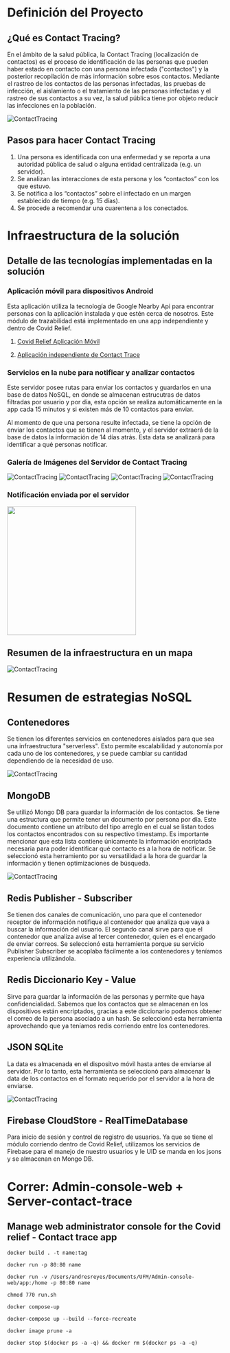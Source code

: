 # Definición del Proyecto

## ¿Qué es Contact Tracing? 

En el ámbito de la salud pública, la Contact Tracing (localización de contactos) es el proceso de identificación de las personas que pueden haber estado en contacto con una persona infectada ("contactos") y la posterior recopilación de más información sobre esos contactos. Mediante el rastreo de los contactos de las personas infectadas, las pruebas de infección, el aislamiento o el tratamiento de las personas infectadas y el rastreo de sus contactos a su vez, la salud pública tiene por objeto reducir las infecciones en la población.

![ContactTracing](https://imgl.krone.at/scaled/2135491/va84b69/full.jpg)

## Pasos para hacer Contact Tracing

1. Una persona es identificada con una enfermedad y se reporta a una autoridad pública de salud o alguna entidad centralizada (e.g. un servidor).
2. Se analizan las interacciones de esta persona y los “contactos” con los que estuvo.
3. Se notifica a los “contactos” sobre el infectado en un margen establecido de tiempo (e.g. 15 días).
4. Se procede a recomendar una cuarentena a los conectados. 

# Infraestructura de la solución

## Detalle de las tecnologías implementadas en la solución

### Aplicación móvil para dispositivos Android

Esta aplicación utiliza la tecnología de Google Nearby Api para encontrar personas con la aplicación instalada y que estén cerca de nosotros. Este módulo de trazabilidad está implementado en una app independiente y dentro de Covid Relief.

1. [Covid Relief Aplicación Móvil](https://github.com/Covid-relief/Contact-trace-app)

2. [Aplicación independiente de Contact Trace](https://github.com/Covid-relief/Contact-trace-app)


### Servicios en la nube para notificar y analizar contactos

Este servidor posee rutas para enviar los contactos y guardarlos en una base de datos NoSQL, en donde se almacenan estrucutras de datos filtradas por usuario y por día, esta opción se realiza automáticamente en la app cada 15 minutos y si existen más de 10 contactos para enviar. 

Al momento de que una persona resulte infectada, se tiene la opción de enviar los contactos que se tienen al momento, y el servidor extraerá de la base de datos la información de 14 días atrás. Esta data se analizará para identificar a qué personas notificar.

### Galería de Imágenes del Servidor de Contact Tracing

![ContactTracing](https://github.com/Covid-relief/server-contact-trace/blob/master/images/s1.png)
![ContactTracing](https://github.com/Covid-relief/server-contact-trace/blob/master/images/s2.png)
![ContactTracing](https://github.com/Covid-relief/server-contact-trace/blob/master/images/s3.png)
![ContactTracing](https://github.com/Covid-relief/server-contact-trace/blob/master/images/s4.png)

### Notificación enviada por el servidor

<img src="https://github.com/Covid-relief/server-contact-trace/blob/master/images/s5.png" width="300" />

## Resumen de la infraestructura en un mapa
![ContactTracing](https://github.com/Covid-relief/server-contact-trace/blob/master/images/s9.jpeg)
# Resumen de estrategias NoSQL

## Contenedores

Se tienen los diferentes servicios en contenedores aislados para que sea una infraestructura "serverless". Esto permite escalabilidad y autonomía por cada uno de los contenedores, y se puede cambiar su cantidad dependiendo de la necesidad de uso. 

![ContactTracing](https://github.com/Covid-relief/server-contact-trace/blob/master/images/s7.png)

## MongoDB

Se utilizó Mongo DB para guardar la información de los contactos. Se tiene una estructura que permite tener un documento por persona por día. Este documento contiene un atributo del tipo arreglo en el cual se listan todos los contactos encontrados con su respectivo timestamp. Es importante mencionar que esta lista contiene únicamente la información encriptada necesaria para poder identificar qué contacto es a la hora de notificar. Se seleccionó esta herramiento por su versatilidad a la hora de guardar la información y tienen optimizaciones de búsqueda.

![ContactTracing](https://github.com/Covid-relief/server-contact-trace/blob/master/images/s6.png)

## Redis Publisher - Subscriber 

Se tienen dos canales de comunicación, uno para que el contenedor receptor de información notifique al contenedor que analiza que vaya a buscar la información del usuario. El segundo canal sirve para que el contenedor que analiza avise al tercer contenedor, quien es el encargado de enviar correos. Se seleccionó esta herramienta porque su servicio Publisher Subscriber se acoplaba fácilmente a los contenedores y teníamos experiencia utilizándola.

## Redis Diccionario Key - Value

Sirve para guardar la información de las personas y permite que haya confidencialidad. Sabemos que los contactos que se almacenan en los dispositivos están encriptados, gracias a este diccionario podemos obtener el correo de la persona asociado a un hash. Se seleccionó esta herramienta aprovechando que ya teníamos redis corriendo entre los contenedores.

## JSON SQLite 

La data es almacenada en el dispositvo móvil hasta antes de enviarse al servidor. Por lo tanto, esta herramienta se seleccionó para almacenar la data de los contactos en el formato requerido por el servidor a la hora de enviarse. 

![ContactTracing](https://github.com/Covid-relief/server-contact-trace/blob/master/images/s8.png)

## Firebase CloudStore - RealTimeDatabase

Para inicio de sesión y control de registro de usuarios. Ya que se tiene el módulo corriendo dentro de Covid Relief, utilizamos los servicios de Firebase para el manejo de nuestro usuarios y le UID se manda en los jsons y se almacenan en Mongo DB.

# Correr: Admin-console-web + Server-contact-trace

## Manage web administrator console for the Covid relief - Contact trace app
```console
docker build . -t name:tag
```

```console
docker run -p 80:80 name
```

```console
docker run -v /Users/andresreyes/Documents/UFM/Admin-console-web/app:/home -p 80:80 name
```

```console
chmod 770 run.sh
```

```console
docker compose-up
```

```console
docker-compose up --build --force-recreate
```

```console
docker image prune -a
```

```console
docker stop $(docker ps -a -q) && docker rm $(docker ps -a -q)
```
